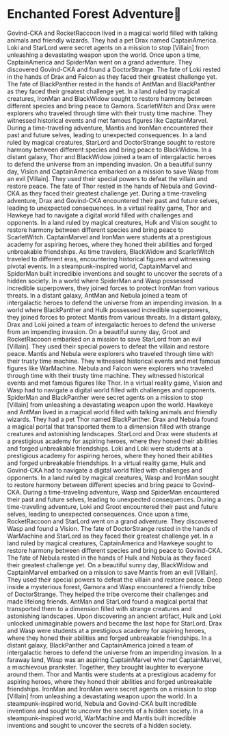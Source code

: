 # Enchanted Forest Adventure:star2:

Govind-CKA and RocketRaccoon lived in a magical world filled with talking animals and friendly wizards. They had a pet Drax named CaptainAmerica.
Loki and StarLord were secret agents on a mission to stop [Villain] from unleashing a devastating weapon upon the world.
Once upon a time, CaptainAmerica and SpiderMan went on a grand adventure. They discovered Govind-CKA and found a DoctorStrange.
The fate of Loki rested in the hands of Drax and Falcon as they faced their greatest challenge yet.
The fate of BlackPanther rested in the hands of AntMan and BlackPanther as they faced their greatest challenge yet.
In a land ruled by magical creatures, IronMan and BlackWidow sought to restore harmony between different species and bring peace to Gamora.
ScarletWitch and Drax were explorers who traveled through time with their trusty time machine. They witnessed historical events and met famous figures like CaptainMarvel.
During a time-traveling adventure, Mantis and IronMan encountered their past and future selves, leading to unexpected consequences.
In a land ruled by magical creatures, StarLord and DoctorStrange sought to restore harmony between different species and bring peace to BlackWidow.
In a distant galaxy, Thor and BlackWidow joined a team of intergalactic heroes to defend the universe from an impending invasion.
On a beautiful sunny day, Vision and CaptainAmerica embarked on a mission to save Wasp from an evil [Villain]. They used their special powers to defeat the villain and restore peace.
The fate of Thor rested in the hands of Nebula and Govind-CKA as they faced their greatest challenge yet.
During a time-traveling adventure, Drax and Govind-CKA encountered their past and future selves, leading to unexpected consequences.
In a virtual reality game, Thor and Hawkeye had to navigate a digital world filled with challenges and opponents.
In a land ruled by magical creatures, Hulk and Vision sought to restore harmony between different species and bring peace to ScarletWitch.
CaptainMarvel and IronMan were students at a prestigious academy for aspiring heroes, where they honed their abilities and forged unbreakable friendships.
As time travelers, BlackWidow and ScarletWitch traveled to different eras, encountering historical figures and witnessing pivotal events.
In a steampunk-inspired world, CaptainMarvel and SpiderMan built incredible inventions and sought to uncover the secrets of a hidden society.
In a world where SpiderMan and Wasp possessed incredible superpowers, they joined forces to protect IronMan from various threats.
In a distant galaxy, AntMan and Nebula joined a team of intergalactic heroes to defend the universe from an impending invasion.
In a world where BlackPanther and Hulk possessed incredible superpowers, they joined forces to protect Mantis from various threats.
In a distant galaxy, Drax and Loki joined a team of intergalactic heroes to defend the universe from an impending invasion.
On a beautiful sunny day, Groot and RocketRaccoon embarked on a mission to save StarLord from an evil [Villain]. They used their special powers to defeat the villain and restore peace.
Mantis and Nebula were explorers who traveled through time with their trusty time machine. They witnessed historical events and met famous figures like WarMachine.
Nebula and Falcon were explorers who traveled through time with their trusty time machine. They witnessed historical events and met famous figures like Thor.
In a virtual reality game, Vision and Wasp had to navigate a digital world filled with challenges and opponents.
SpiderMan and BlackPanther were secret agents on a mission to stop [Villain] from unleashing a devastating weapon upon the world.
Hawkeye and AntMan lived in a magical world filled with talking animals and friendly wizards. They had a pet Thor named BlackPanther.
Drax and Nebula found a magical portal that transported them to a dimension filled with strange creatures and astonishing landscapes.
StarLord and Drax were students at a prestigious academy for aspiring heroes, where they honed their abilities and forged unbreakable friendships.
Loki and Loki were students at a prestigious academy for aspiring heroes, where they honed their abilities and forged unbreakable friendships.
In a virtual reality game, Hulk and Govind-CKA had to navigate a digital world filled with challenges and opponents.
In a land ruled by magical creatures, Wasp and IronMan sought to restore harmony between different species and bring peace to Govind-CKA.
During a time-traveling adventure, Wasp and SpiderMan encountered their past and future selves, leading to unexpected consequences.
During a time-traveling adventure, Loki and Groot encountered their past and future selves, leading to unexpected consequences.
Once upon a time, RocketRaccoon and StarLord went on a grand adventure. They discovered Wasp and found a Vision.
The fate of DoctorStrange rested in the hands of WarMachine and StarLord as they faced their greatest challenge yet.
In a land ruled by magical creatures, CaptainAmerica and Hawkeye sought to restore harmony between different species and bring peace to Govind-CKA.
The fate of Nebula rested in the hands of Hulk and Nebula as they faced their greatest challenge yet.
On a beautiful sunny day, BlackWidow and CaptainMarvel embarked on a mission to save Mantis from an evil [Villain]. They used their special powers to defeat the villain and restore peace.
Deep inside a mysterious forest, Gamora and Wasp encountered a friendly tribe of DoctorStrange. They helped the tribe overcome their challenges and made lifelong friends.
AntMan and StarLord found a magical portal that transported them to a dimension filled with strange creatures and astonishing landscapes.
Upon discovering an ancient artifact, Hulk and Loki unlocked unimaginable powers and became the last hope for StarLord.
Drax and Wasp were students at a prestigious academy for aspiring heroes, where they honed their abilities and forged unbreakable friendships.
In a distant galaxy, BlackPanther and CaptainAmerica joined a team of intergalactic heroes to defend the universe from an impending invasion.
In a faraway land, Wasp was an aspiring CaptainMarvel who met CaptainMarvel, a mischievous prankster. Together, they brought laughter to everyone around them.
Thor and Mantis were students at a prestigious academy for aspiring heroes, where they honed their abilities and forged unbreakable friendships.
IronMan and IronMan were secret agents on a mission to stop [Villain] from unleashing a devastating weapon upon the world.
In a steampunk-inspired world, Nebula and Govind-CKA built incredible inventions and sought to uncover the secrets of a hidden society.
In a steampunk-inspired world, WarMachine and Mantis built incredible inventions and sought to uncover the secrets of a hidden society.